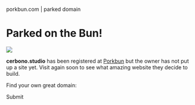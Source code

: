 porkbun.com | parked domain



Parked on the Bun!
==================

![](/images/parked-on-the-bun.png)
  

**cerbono.studio** has been registered at [Porkbun](https://porkbun.com) but the owner has not put up a site yet. Visit again soon to see what amazing website they decide to build.

Find your own great domain:

Submit